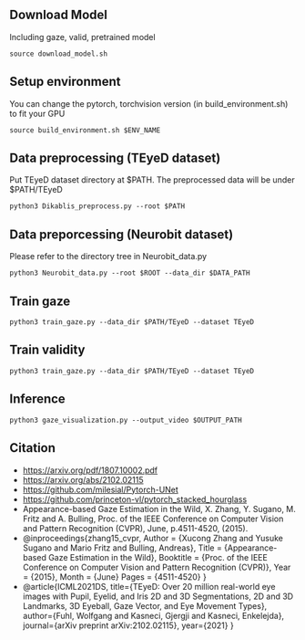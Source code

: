 ## Download Model

Including gaze, valid, pretrained model

    source download_model.sh

## Setup environment

You can change the pytorch, torchvision version (in build_environment.sh) to fit your GPU

    source build_environment.sh $ENV_NAME

## Data preprocessing (TEyeD dataset)

Put TEyeD dataset directory at $PATH. The preprocessed data will be under $PATH/TEyeD

    python3 Dikablis_preprocess.py --root $PATH

## Data preporcessing (Neurobit dataset)

Please refer to the directory tree in Neurobit_data.py

    python3 Neurobit_data.py --root $ROOT --data_dir $DATA_PATH
    
## Train gaze

    python3 train_gaze.py --data_dir $PATH/TEyeD --dataset TEyeD

## Train validity

    python3 train_gaze.py --data_dir $PATH/TEyeD --dataset TEyeD

## Inference

    python3 gaze_visualization.py --output_video $OUTPUT_PATH

## Citation
* https://arxiv.org/pdf/1807.10002.pdf
* https://arxiv.org/abs/2102.02115
* https://github.com/milesial/Pytorch-UNet
* https://github.com/princeton-vl/pytorch_stacked_hourglass
* Appearance-based Gaze Estimation in the Wild, X. Zhang, Y. Sugano, M. Fritz and A. Bulling, Proc. of the IEEE Conference on Computer Vision and Pattern Recognition (CVPR), June, p.4511-4520, (2015). 
* @inproceedings{zhang15_cvpr,
  Author = {Xucong Zhang and Yusuke Sugano and Mario Fritz and Bulling, Andreas},
  Title = {Appearance-based Gaze Estimation in the Wild},
  Booktitle = {Proc. of the IEEE Conference on Computer Vision and Pattern Recognition (CVPR)},
  Year = {2015},
  Month = {June}
  Pages = {4511-4520} }
* @article{ICML2021DS,
  title={TEyeD: Over 20 million real-world eye images with Pupil, Eyelid, and Iris 2D and 3D Segmentations, 2D and 3D Landmarks, 3D Eyeball, Gaze Vector, and Eye Movement Types},
  author={Fuhl, Wolfgang and Kasneci, Gjergji and Kasneci, Enkelejda},
  journal={arXiv preprint arXiv:2102.02115},
  year={2021}
  }
